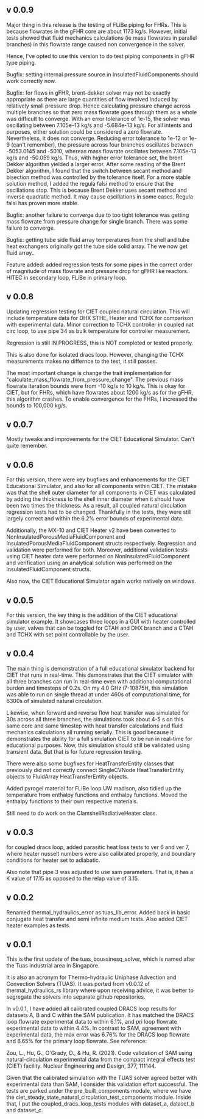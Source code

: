 ## v 0.0.9

Major thing in this release is the testing of FLiBe piping for FHRs. 
This is because flowrates in the gFHR core are about 1173 kg/s. However,
initial tests showed that fluid mechanics calculations (ie mass flowrates 
in parallel branches) in this flowrate range caused non convergence in the 
solver.

Hence, I've opted to use this version to do test piping components in gFHR 
type piping.

Bugfix: setting internal pressure source in InsulatedFluidComponents should 
work correctly now.

Bugfix: for flows in gFHR, brent-dekker solver may not be 
exactly appropriate as there are large quantities of flow involved 
induced by relatively small pressure drop. Hence calculating 
pressure change across multiple branches so that zero mass flowrate 
goes through them as a whole was difficult to converge. With 
an error tolerance of 1e-15, the solver was oscillating between 
7.105e-13 kg/s and -5.684e-13 kg/s. For all intents and purposes, 
either solution could be considered a zero flowrate. Nevertheless,
it does not converge. Reducing error tolerance to 1e-12 or 1e-9 
(can't remember), the pressure across four branches oscillates 
between -5053.0145 and -5010, whereas mass flowrate oscillates 
between 7.105e-13 kg/s and -50.059 kg/s. Thus, with higher 
error tolerance set, the brent Dekker algorithm yielded a larger error.
After some reading of the Brent Dekker algorithm, I found that the 
switch between secant method and bisection method was controlled by the 
tolerance itself. For a more stable solution method, I added the 
regula falsi method to ensure that the oscillations stop. This is 
because Brent Dekker uses secant method and inverse quadratic method.
It may cause oscillations in some cases. Regula falsi has proven more 
stable.

Bugfix: another failure to converge due to too tight tolerance was 
getting mass flowrate from pressure change for single branch. There was 
some failure to converge.

Bugfix: getting tube side fluid array temperatures from the shell 
and tube heat exchangers originally got the tube side solid array. 
The we now get fluid array..

Feature added: added regression tests for some pipes in the correct 
order of magnitude of mass flowrate and pressure drop for gFHR like 
reactors. HITEC in secondary loop, FLiBe in primary loop.

## v 0.0.8 

Updating regression testing for CIET coupled natural circulation. This will 
include temperature data for DHX STHE, Heater and TCHX for comparison 
with experimental data. Minor correction to TCHX controller in coupled nat 
circ loop, to use pipe 34 as bulk temperature for controller measurement.

Regression is still IN PROGRESS, this is NOT completed or tested properly.

This is also done for isolated dracs loop. However, changing the TCHX 
measurements makes no differnce to the test, it still passes.

The most important change is change the trait implementation for 
"calculate_mass_flowrate_from_pressure_change". The previous mass flowrate 
iteration bounds were from -10 kg/s to 10 kg/s. This is okay for CIET, but 
for FHRs, which have flowrates about 1200 kg/s as for the gFHR, this algorithm 
crashes. To enable convergence for the FHRs, I increased the bounds to 
100,000 kg/s.

## v 0.0.7

Mostly tweaks and improvements for the CIET Educational Simulator.
Can't quite remember.

## v 0.0.6 

For this version, there were key bugfixes and enhancements 
for the CIET Educational Simulator,
and also for all components within CIET. The mistake was that the
shell outer diameter for all components in CIET was calculated by adding the 
thickness to the shell inner diameter when it should have been two 
times the thickness. As a result, all coupled natural circulation 
regression tests had to be changed. Thankfully in the tests, they were still 
largely correct and within the 6.2% error bounds of experimental data.

Additionally, the MX-10 and CIET Heater v2 have been converted to 
NonInsulatedPorousMediaFluidComponent and InsulatedPorousMediaFluidComponent 
structs respectively. Regression and validation were performed for both.
Moreover, additional validation tests using CIET heater data were 
performed on NonInsulatedFluidComponent and verification using an analytical 
solution was performed on the InsulatedFluidComponent structs. 

Also now, the CIET Educational Simulator again works natively on windows.



## v 0.0.5 

For this version, the key thing is the addition of the CIET educational
simulator example. It showcases three loops in a GUI with heater controlled 
by user, valves that can be toggled for CTAH and DHX branch and a CTAH 
and TCHX with set point controllable by the user.


## v 0.0.4 

The main thing is demonstration of a full educational simulator backend 
for CIET that runs in real-time. This demonstrates that the CIET 
simulator with all three branches can run in real-time even with additional 
computational burden and timesteps of 0.2s. 
On my 4.0 GHz i7-10875H, this simulation was able to run on single 
thread at under 460s of computational time, for 6300s of simulated 
natural circulation. 

Likewise, when forward and reverse flow heat transfer was 
simulated for 30s across all three branches, the simulations took about 4-5 s 
on this same core and same timestep with heat transfer calculations and 
fluid mechanics calculations all running serially. This is good because 
it demonstrates the ability for a full simulation CIET to be run in 
real-time for educational purposes. Now, this simulation should still be 
validated using transient data. But that is for future regression testing.

There were also some bugfixes for HeatTransferEntity classes that previously 
did not correctly connect SingleCVNode HeatTransferEntity objects 
to FluidArray HeatTransferEntity objects.

Added pyrogel material for FLiBe loop UW madison,
also tidied up the temperature from enthalpy functions and 
enthalpy functions. Moved the enthalpy functions to their own 
respective materials. 

Still need to do work on the ClamshellRadiativeHeater class.

## v 0.0.3 

for coupled dracs loop, added parasitic heat loss 
tests to ver 6 and ver 7, where 
heater nusselt numbers were also calibrated properly, and boundary 
conditions for heater set to adiabatic.

Also note that pipe 3 was adjusted to use sam parameters. 
That is, it has a K value of 17.15 as opposed to the relap value of 3.15.


## v 0.0.2 

Renamed thermal_hydraulics_error as tuas_lib_error. Added back in 
basic conjugate heat transfer and semi infinite medium tests. Also 
added CIET heater examples as tests.

## v 0.0.1

This is the first update of the tuas_boussinesq_solver,
which is named after the Tuas industrial area in Singapore.

It is also an acronym for Thermo-hydraulic Uniphase Advection and Convection 
Solvers (TUAS). It was ported from v0.0.12 of thermal_hydraulics_rs library 
where upon receiving advice, it was better to segregate the solvers into 
separate github repositories.

In v0.0.1, I have added all calibrated coupled DRACS loop results 
for datasets A, B and C within the SAM publication. It has matched the 
DRACS loop flowrate experimental data to within 6.1%, and pri loop flowrate 
experimental data to within 4.4%. In contrast to SAM, agreement with 
experimental data, the max error was 6.76% for the DRACS loop flowrate 
and 6.65% for the primary loop flowrate. See reference:

Zou, L., Hu, G., O'Grady, D., & Hu, R. (2021). Code validation of 
SAM using natural-circulation experimental data from the compact integral 
effects test (CIET) facility. Nuclear Engineering and Design, 377, 111144.

Given that the calibrated simulation with the TUAS solver agreed better with 
experimental data than SAM, I consider this validation effort successful.
The tests are parked under the pre_built_components module, where we have 
the ciet_steady_state_natural_circulation_test_components module. Inside that,
I put the coupled_dracs_loop_tests modules with dataset_a, dataset_b 
and dataset_c.
